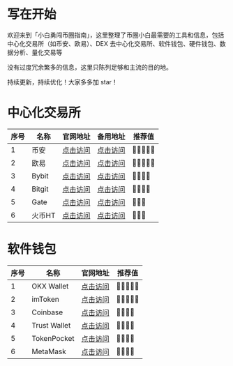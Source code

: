 # 写在开始

欢迎来到「小白勇闯币圈指南」，这里整理了币圈小白最需要的工具和信息，包括中心化交易所（如币安、欧易）、DEX 去中心化交易所、软件钱包、硬件钱包、数据分析、量化交易等

没有过度冗余繁多的信息，这里只陈列足够和主流的目的地。

持续更新，持续优化！大家多多加 star！

# 中心化交易所

| 序号 | 名称 | 官网地址 | 备用地址 |推荐值|
|-----|-----|-----|-----|-----|
|1|币安|[点击访问](https://www.binance.com/register?ref=BXTCODE)|[点击访问](https://accounts.marketwebb.net/register?ref=BXTCODE)|🌟🌟🌟🌟🌟|
|2|欧易|[点击访问](https://okx.com/join/10404645)|[点击访问](https://ouyizh.today/join/10404645)|🌟🌟🌟🌟🌟|
|3|Bybit|[点击访问](https://www.bybit.com/)|[点击访问](https://www.bybit.com/)|🌟🌟🌟🌟|
|4|Bitgit|[点击访问](https://www.bitget.com/zh-CN)|[点击访问](https://www.bitget.com/zh-CN)|🌟🌟🌟🌟|
|5|Gate|[点击访问](https://www.gate.com/zh)|[点击访问](https://www.gate.com/zh)|🌟🌟🌟|
|6|火币HT|[点击访问](https://www.htx.com/zh-cn/)|[点击访问](https://www.htx.com/zh-cn/)|🌟🌟🌟|

# 软件钱包

| 序号 | 名称 | 官网地址 | 推荐值 |
|-----|-----|-----|-----|
|1|OKX Wallet|[点击访问](https://web3.okx.com/zh-hans)|🌟🌟🌟🌟🌟|
|2|imToken|[点击访问](https://token.im/)|🌟🌟🌟🌟🌟|
|3|Coinbase|[点击访问](https://www.coinbase.com/zh-cn/wallet)|🌟🌟🌟🌟|
|4|Trust Wallet|[点击访问](https://trustwallet.com/)|🌟🌟🌟🌟|
|5|TokenPocket|[点击访问](https://www.tokenpocket.pro/)|🌟🌟🌟🌟|
|6|MetaMask|[点击访问](https://metamask.io/)|🌟🌟🌟🌟|